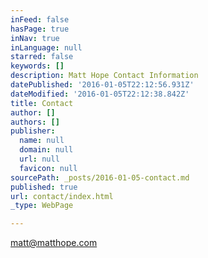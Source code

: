 ```yaml
---
inFeed: false
hasPage: true
inNav: true
inLanguage: null
starred: false
keywords: []
description: Matt Hope Contact Information
datePublished: '2016-01-05T22:12:56.931Z'
dateModified: '2016-01-05T22:12:38.842Z'
title: Contact
author: []
authors: []
publisher:
  name: null
  domain: null
  url: null
  favicon: null
sourcePath: _posts/2016-01-05-contact.md
published: true
url: contact/index.html
_type: WebPage

---
```

matt@matthope.com